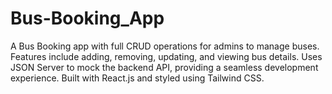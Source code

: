 # Bus-Booking_App
A Bus Booking app with full CRUD operations for admins to manage buses. Features include adding, removing, updating, and viewing bus details. Uses JSON Server to mock the backend API, providing a seamless development experience. Built with React.js and styled using Tailwind CSS.
